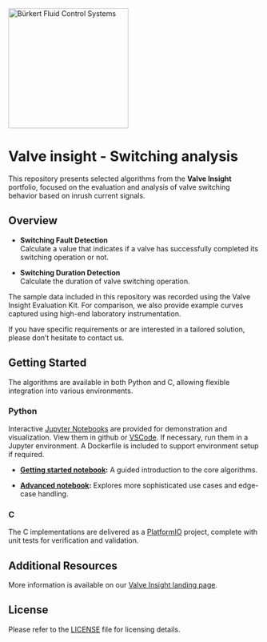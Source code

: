 <img src="images/logo.png" alt="Bürkert Fluid Control Systems" width="240">


# Valve insight - Switching analysis

This repository presents selected algorithms from the **Valve Insight** portfolio, focused on the evaluation and analysis of valve switching behavior based on inrush current signals.  

## Overview

- **Switching Fault Detection**  
  Calculate a value that indicates if a valve has successfully completed its switching operation or not.
  
- **Switching Duration Detection**  
  Calculate the duration of valve switching operation.

The sample data included in this repository was recorded using the Valve Insight Evaluation Kit. For comparison, we also provide example curves captured using high-end laboratory instrumentation.

If you have specific requirements or are interested in a tailored solution, please don’t hesitate to contact us.


## Getting Started

The algorithms are available in both Python and C, allowing flexible integration into various environments.  

### Python
Interactive [Jupyter Notebooks](https://jupyter.org) are provided for demonstration and visualization. View them in github or [VSCode](https://code.visualstudio.com/). If necessary, run them in a Jupyter environment. A Dockerfile is included to support environment setup if required. 

- **[Getting started notebook](01%20-%20Switching%20analysis%20-%20Getting%20started.ipynb):** A guided introduction to the core algorithms. 

- **[Advanced notebook](02%20-%20Switching%20analysis%20-%20Advanced.ipynb):** Explores more sophisticated use cases and edge-case handling.


### C
The C implementations are delivered as a [PlatformIO](https://platformio.org) project, complete with unit tests for verification and validation.


## Additional Resources

More information is available on our [Valve Insight landing page](https://www.buerkert.de/de/landingpage/zuverlaessige-analysegeraete-durch-diagnose-mit-valveinsight).


## License

Please refer to the [LICENSE](LICENSE.md) file for licensing details.
